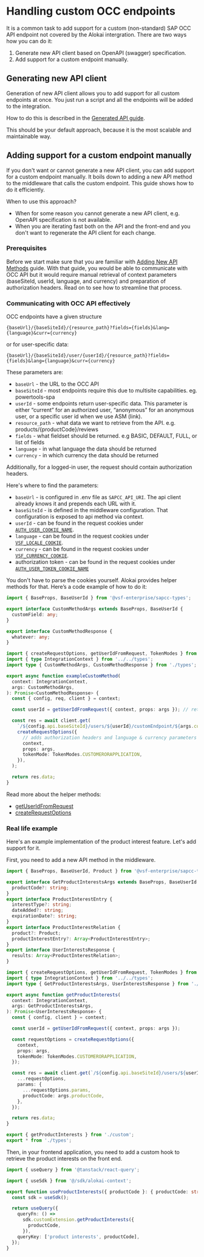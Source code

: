 # Handling custom OCC endpoints

It is a common task to add support for a custom (non-standard) SAP OCC API endpoint not covered by the Alokai intergration.
There are two ways how you can do it:

1. Generate new API client based on OpenAPI (swagger) specification.
2. Add support for a custom endpoint manually.

## Generating new API client

Generation of new API client allows you to add support for all custom endpoints at once. You just run a script and all the endpoints will be added to the integration.

How to do this is described in the [Generated API guide](/integrations/sapcc/features/generated-api).

This should be your default approach, because it is the most scalable and maintainable way.

## Adding support for a custom endpoint manually

If you don't want or cannot generate a new API client, you can add support for a custom endpoint manually. 
It boils down to adding a new API method to the middleware that calls the custom endpoint. This guide shows how to do it efficiently.

When to use this approach?

- When for some reason you cannot generate a new API client, e.g. OpenAPI specification is not available.
- When you are iterating fast both on the API and the front-end and you don't want to regenerate the API client for each change.

### Prerequisites

Before we start make sure that you are familiar with [Adding New API Methods](/unified-data-layer/integration-and-setup/creating-new-api-methods) guide. With that guide, you would be able to
communicate with OCC API but it would require manual retrieval of context parameters (baseSiteId, userId, language,
and currency) and preparation of authorization headers. Read on to see how to streamline that process.

### Communicating with OCC API effectively

OCC endpoints have a given structure

`{baseUrl}/{baseSiteId}/{resource_path}?fields={fields}&lang={language}&curr={currency}`

or for user-specific data:

`{baseUrl}/{baseSiteId}/user/{userId}/{resource_path}?fields={fields}&lang={language}&curr={currency}`

These parameters are:

- `baseUrl` - the URL to the OCC API
- `baseSiteId` - most endpoints require this due to multisite capabilities. eg. powertools-spa
- `userId` - some endpoints return user-specific data. This parameter is either “current” for an authorized user, “anonymous” for an anonymous user, or a specific user id when we use ASM (link).
- `resource_path` - what data we want to retrieve from the API. e.g. products/{productCode}/reviews
- `fields` - what fieldset should be returned. e.g BASIC, DEFAULT, FULL, or list of fields
- `language` - in what language the data should be returned
- `currency` - in which currency the data should be returned

Additionally, for a logged-in user, the request should contain authorization headers.

Here's where to find the parameters:

- `baseUrl` - is configured in .env file as `SAPCC_API_URI`. The api client already knows it and prepends each URL with it.
- `baseSiteId` - is defined in the middleware configuration. That configuration is exposed to api method via context.
- `userId` - can be found in the request cookies under [`AUTH_USER_COOKIE_NAME`](/integrations/sapcc/api/sapcc-api/AUTH_USER_COOKIE_NAME).
- `language` - can be found in the request cookies under [`VSF_LOCALE_COOKIE`](/storefront/features/internationalization/internatialization-support).
- `currency` - can be found in the request cookies under [`VSF_CURRENCY_COOKIE`](/storefront/features/internationalization/currency-switching).
- authorization token - can be found in the request cookies under [`AUTH_USER_TOKEN_COOKIE_NAME`](/integrations/sapcc/api/sapcc-api/AUTH_USER_TOKEN_COOKIE_NAME)

You don't have to parse the cookies yourself. Alokai provides helper methods for that. Here’s a code example of how to do it:

```typescript [apps/storefront-middleware/api/custom-methods/types.ts]
import { BaseProps, BaseUserId } from '@vsf-enterprise/sapcc-types';

export interface CustomMethodArgs extends BaseProps, BaseUserId {
  customField: any;
}

export interface CustomMethodResponse {
  whatever: any;
}
```

```typescript [apps/storefront-middleware/api/custom-methods/custom.ts]
import { createRequestOptions, getUserIdFromRequest, TokenModes } from '@vsf-enterprise/sapcc-api';
import { type IntegrationContext } from '../../types';
import type { CustomMethodArgs, CustomMethodResponse } from './types';

export async function exampleCustomMethod(
  context: IntegrationContext,
  args: CustomMethodArgs,
): Promise<CustomMethodResponse> {
  const { config, req, client } = context;

  const userId = getUserIdFromRequest({ context, props: args }); // retrieves userID from props or cookies

  const res = await client.get(
    `/${config.api.baseSiteId}/users/${userId}/customEndpoint/${args.customField}`,
    createRequestOptions({
      // adds authorization headers and language & currency parameters
      context,
      props: args,
      tokenMode: TokenModes.CUSTOMERORAPPLICATION,
    }),
  );

  return res.data;
}

```

Read more about the helper methods:

- [getUserIdFromRequest](/integrations/sapcc/api/sapcc-api/getUserIdFromRequest)
- [createRequestOptions](/integrations/sapcc/api/sapcc-api/createRequestOptions)

### Real life example

Here's an example implementation of the product interest feature.
Let's add support for it.

First, you need to add a new API method in the middleware.

```typescript [apps/storefront-middleware/api/custom-methods/types.ts]
import { BaseProps, BaseUserId, Product } from '@vsf-enterprise/sapcc-types';

export interface GetProductInterestsArgs extends BaseProps, BaseUserId {
  productCode?: string;
}
export interface ProductInterestEntry {
  interestType?: string;
  dateAdded?: string;
  expirationDate?: string;
}
export interface ProductInterestRelation {
  product?: Product;
  productInterestEntry?: Array<ProductInterestEntry>;
}
export interface UserInterestsResponse {
  results: Array<ProductInterestRelation>;
}

```

```typescript [apps/storefront-middleware/api/custom-methods/custom.ts]
import { createRequestOptions, getUserIdFromRequest, TokenModes } from '@vsf-enterprise/sapcc-api';
import { type IntegrationContext } from '../../types';
import type { GetProductInterestsArgs, UserInterestsResponse } from './types';

export async function getProductInterests(
  context: IntegrationContext,
  args: GetProductInterestsArgs,
): Promise<UserInterestsResponse> {
  const { config, client } = context;

  const userId = getUserIdFromRequest({ context, props: args });

  const requestOptions = createRequestOptions({
    context,
    props: args,
    tokenMode: TokenModes.CUSTOMERORAPPLICATION,
  });

  const res = await client.get(`/${config.api.baseSiteId}/users/${userId}/productinterests`, {
    ...requestOptions,
    params: {
      ...requestOptions.params,
      productCode: args.productCode,
    },
  });

  return res.data;
}
```

```typescript [apps/storefront-middleware/api/custom-methods/index.ts]
export { getProductInterests } from './custom';
export * from './types';
```

Then, in your frontend application, you need to add a custom hook to retrieve the product interests on the front end.

```typescript [storefront-unified-nextjs/hooks/useProductInterests/useProductInterests.ts]
import { useQuery } from '@tanstack/react-query';

import { useSdk } from '@/sdk/alokai-context';

export function useProductInterests({ productCode }: { productCode: string }) {
  const sdk = useSdk();

  return useQuery({
    queryFn: () =>
      sdk.customExtension.getProductInterests({
        productCode,
      }),
    queryKey: ['product interests', productCode],
  });
}

```
